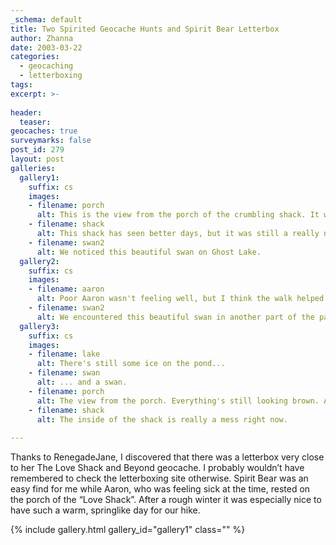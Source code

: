 ```yaml
---
_schema: default
title: Two Spirited Geocache Hunts and Spirit Bear Letterbox
author: Zhanna
date: 2003-03-22
categories:
  - geocaching
  - letterboxing
tags:
excerpt: >- 
  
header:
  teaser:
geocaches: true
surveymarks: false
post_id: 279
layout: post  
galleries:
  gallery1:
    suffix: cs 
    images:
    - filename: porch
      alt: This is the view from the porch of the crumbling shack. It was a beautiful, sunny spring day.  
    - filename: shack
      alt: This shack has seen better days, but it was still a really neat structure to explore.
    - filename: swan2
      alt: We noticed this beautiful swan on Ghost Lake.       
  gallery2:
    suffix: cs 
    images:
    - filename: aaron
      alt: Poor Aaron wasn't feeling well, but I think the walk helped him.
    - filename: swan2
      alt: We encountered this beautiful swan in another part of the park.  
  gallery3:
    suffix: cs 
    images:
    - filename: lake
      alt: There's still some ice on the pond...
    - filename: swan
      alt: ... and a swan.   
    - filename: porch
      alt: The view from the porch. Everything's still looking brown. At least there's no snow!
    - filename: shack
      alt: The inside of the shack is really a mess right now.                
                          
---
```


Thanks to RenegadeJane, I discovered that there was a letterbox very close to her The Love Shack and Beyond geocache. I probably wouldn’t have remembered to check the letterboxing site otherwise. Spirit Bear was an easy find for me while Aaron, who was feeling sick at the time, rested on the porch of the “Love Shack”. After a rough winter it was especially nice to have such a warm, springlike day for our hike.

{% include gallery.html gallery_id="gallery1" class="" %}



